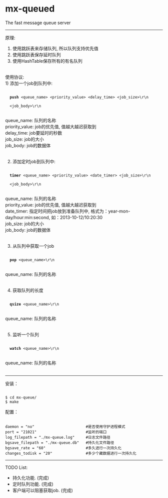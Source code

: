 mx-queued
=========

The fast message queue server

-------------------------------------------------

原理:<br />
1) 使用跳跃表来存储队列, 所以队列支持优先值<br />
2) 使用跳跃表保存延时队列<br />
3) 使用HashTable保存所有的有名队列<br />
<br />
使用协议:<br />
1) 添加一个job到队列中:<br />
<pre><code>
  <b>push</b> &lt;queue_name&gt; &lt;priority_value&gt; &lt;delay_time&gt; &lt;job_size&gt;\r\n<br />
  &lt;job_body&gt;\r\n<br />
</code></pre>
queue_name: 队列的名称<br />
priority_value: job的优先值, 值越大越迟获取到<br />
delay_time: job要延时的秒数<br />
job_size: job的大小<br />
job_body: job的数据体<br /><br />

2) 添加定时job到队列中:<br />
<pre><code>
  <b>timer</b> &lt;queue_name&gt; &lt;priority_value&gt; &lt;date_timer&gt; &lt;job_size&gt;\r\n<br />
  &lt;job_body&gt;\r\n<br />
</code></pre>
queue_name: 队列的名称<br />
priority_value: job的优先值, 值越大越迟获取到<br />
date_timer: 指定时间把job放到准备队列中, 格式为：year-mon-day/hour:min:second, 如：2013-10-12/10:20:30<br />
job_size: job的大小<br />
job_body: job的数据体<br /><br />

3) 从队列中获取一个job<br />
<pre><code>
  <b>pop</b> &lt;queue_name&gt;\r\n<br />
</code></pre>
queue_name: 队列的名称<br /><br />

4) 获取队列的长度<br />
<pre><code>
  <b>qsize</b> &lt;queue_name&gt;\r\n<br />
</code></pre>
queue_name: 队列的名称<br /><br />

5) 监听一个队列<br />
<pre><code>
  <b>watch</b> &lt;queue_name&gt;\r\n<br />
</code></pre>
queue_name: 队列的名称<br /><br />

-------------------------------------------------

安装：
<pre><code>
$ cd mx-queue/
$ make
</code></pre>

配置：
<pre><code>
daemon = "no"                       #是否使用守护进程模式
port = "21021"                      #监听的端口
log_filepath = "./mx-queue.log"     #日志文件路径
bgsave_filepath = "./mx-queue.db"   #持久化文件路径
bgsave_rate = "60"                  #多久进行一次持久化
changes_todisk = "20"               #多少个藏数据进行一次持久化
</code></pre>

-------------------------------------------------
TODO List:

* 持久化功能. (完成)
* 定时队列功能. (完成)
* 客户端可以阻塞获取job. (完成)
